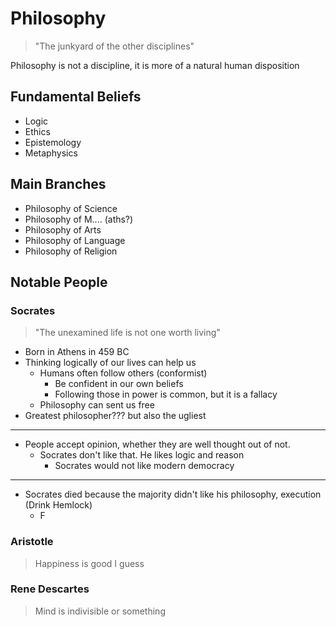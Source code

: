 # Philosophy
> "The junkyard of the other disciplines"

Philosophy is not a discipline, it is more of a natural human disposition
## Fundamental Beliefs
- Logic
- Ethics
- Epistemology
- Metaphysics
## Main Branches
- Philosophy of Science
- Philosophy of M.... (aths?)
- Philosophy of Arts
- Philosophy of Language
- Philosophy of Religion
## Notable People
### Socrates
>"The unexamined life is not one worth living"

- Born in Athens in 459 BC
- Thinking logically of our lives can help us
	- Humans often follow others (conformist)
		- Be confident in our own beliefs
		- Following those in power is common, but it is a fallacy
	- Philosophy can sent us free
- Greatest philosopher??? but also the ugliest
---
- People accept opinion, whether they are well thought out of not.
	- Socrates don't like that. He likes logic and reason
		- Socrates would not like modern democracy
---
- Socrates died because the majority didn't like his philosophy, execution (Drink Hemlock)
	- F
### Aristotle
> Happiness is good I guess
### Rene Descartes 
> Mind is indivisible or something
